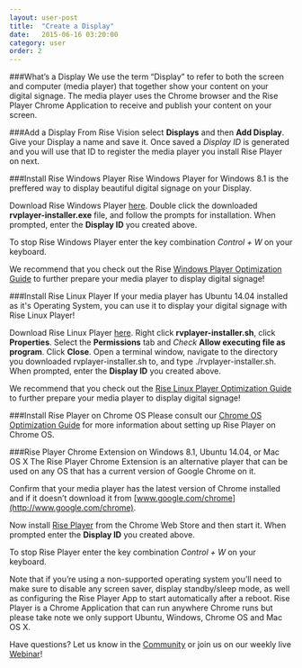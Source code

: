 ```yaml
---
layout: user-post
title:  "Create a Display"
date:   2015-06-16 03:20:00
category: user
order: 2
---
```

###What’s a Display
We use the term “Display” to refer to both the screen and computer (media player) that together show your content on your digital signage. The media player uses 
the Chrome browser and the Rise Player Chrome Application to receive and publish your content on your screen. 

###Add a Display
From Rise Vision select **Displays** and then **Add Display**. Give your Display a name and save it.
Once saved a *Display ID* is generated and you will use that ID to register the media player you install Rise Player on next.

###Install Rise Windows Player
Rise Windows Player for Windows 8.1 is the preffered way to display beautiful digital signage on your Display.

Download Rise Windows Player [here](http://install-versions.risevision.com/rvplayer-installer.exe). Double click the downloaded **rvplayer-installer.exe** file, and follow the prompts for installation. When prompted, enter the **Display ID** you created above.

To stop Rise Windows Player enter the key combination *Control + W* on your keyboard.

We recommend that you check out the Rise [Windows Player Optimization Guide](user/advanced/display/rise-windows-player) to further prepare your media player to display digital signage!

###Install Rise Linux Player
If your media player has Ubuntu 14.04 installed as it's Operating System, you can use it to display your digital signage with Rise Linux Player!

Download Rise Linux Player [here](http://install-versions.risevision.com/rvplayer-installer.sh). Right click **rvplayer-installer.sh**, click **Properties**. Select the **Permissions** tab and *Check* **Allow executing file as program**. Click **Close**. Open a terminal window, navigate to the directory you downloaded rvplayer-installer.sh to, and type ./rvplayer-installer.sh. When prompted, enter the **Display ID** you created above.

We recommend that you check out the [Rise Linux Player Optimization Guide](user/advanced/display/rise-linux-player) to further prepare your media player to display digital signage!

###Install Rise Player on Chrome OS
Please consult our [Chrome OS Optimization Guide](user/advanced/display/configure-kiosk-mode) for more information about setting up Rise Player on Chrome OS.

###Rise Player Chrome Extension on Windows 8.1, Ubuntu 14.04, or Mac OS X
The Rise Player Chrome Extension is an alternative player that can be used on any OS that has a current version of Google Chrome on it.

Confirm that your media player has the latest version of Chrome installed and if it doesn’t download it from [www.google.com/chrome](http://www.google.com/chrome).

Now install [Rise Player](https://chrome.google.com/webstore/detail/rise-vision-chrome-app-pl/mfpgpdablffhbfofnhlpgmokokbahooi) from the Chrome Web Store and 
then start it. When prompted enter the **Display ID** you created above.

To stop Rise Player enter the key combination *Control + W* on your keyboard.

Note that if you’re using a non-supported operating system you’ll need to make sure to disable any screen saver, display standby/sleep mode, as well as 
configuring the Rise Player App to start automatically after a reboot. Rise Player is a Chrome Application that can run anywhere Chrome runs but please take 
note we only support Ubuntu, Windows, Chrome OS and Mac OS X.

Have questions? Let us know in the [Community](http://community.risevision.com) or join us on our weekly live [Webinar](https://www.risevision.com/webinars)!